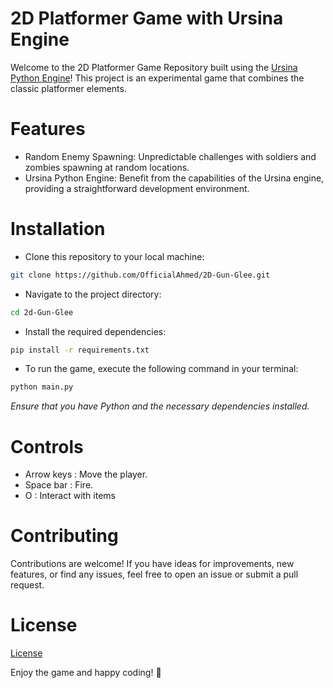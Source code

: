 # 2D Platformer Game with Ursina Engine
Welcome to the 2D Platformer Game Repository built using the [Ursina Python Engine](https://www.ursinaengine.org/index.html)! This project is an experimental game that combines the classic platformer elements.

# Features
* Random Enemy Spawning: Unpredictable challenges with soldiers and zombies spawning at random locations.
* Ursina Python Engine: Benefit from the capabilities of the Ursina engine, providing a straightforward development environment.

# Installation

- Clone this repository to your local machine:
```bash
git clone https://github.com/OfficialAhmed/2D-Gun-Glee.git
```

- Navigate to the project directory:
```bash
cd 2d-Gun-Glee
```

- Install the required dependencies:
```bash
pip install -r requirements.txt
```

- To run the game, execute the following command in your terminal:
```bash
python main.py
```

_Ensure that you have Python and the necessary dependencies installed._

# Controls

- Arrow keys :   Move the player.
- Space bar  :   Fire.
- O          :   Interact with items


# Contributing
Contributions are welcome! If you have ideas for improvements, new features, or find any issues, feel free to open an issue or submit a pull request.

# License
[License](https://github.com/OfficialAhmed/2D-Gun-Glee/blob/main/LICENSE)

Enjoy the game and happy coding! 🚀

